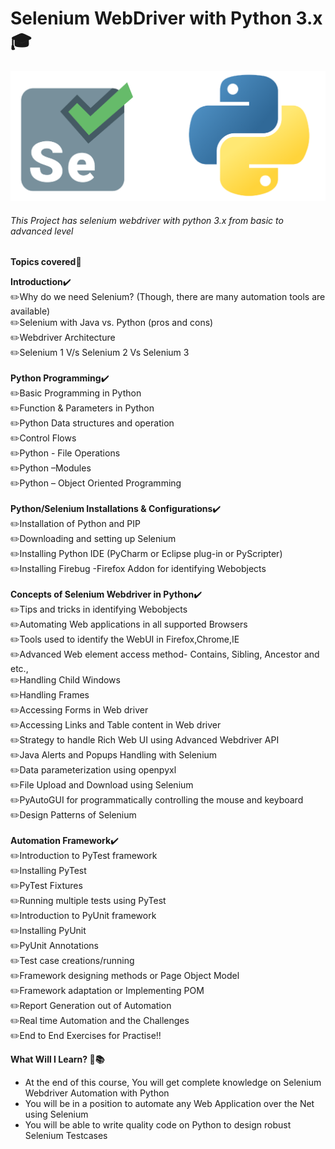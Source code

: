 # Selenium WebDriver with Python 3.x :mortar_board:
![alt text](https://github.com/Muntasir101/Python-Selenium/blob/master/123.png "Selenium WebDriver with Python 3.x ")
###### This Project has selenium webdriver with python 3.x from basic to advanced level

**Topics covered:pencil:**

**Introduction**:heavy_check_mark:<br/>
:pencil2:Why do we need Selenium? (Though, there are many automation tools are available)<br/>
:pencil2:Selenium with Java vs. Python (pros and cons)<br/>
:pencil2:Webdriver Architecture<br/>
:pencil2:Selenium 1 V/s Selenium 2 Vs Selenium 3<br/><br/>
**Python Programming**:heavy_check_mark:<br/>
:pencil2:Basic Programming in Python<br/>
:pencil2:Function & Parameters in Python<br/>
:pencil2:Python Data structures and operation<br/>
:pencil2:Control Flows<br/>
:pencil2:Python - File Operations<br/>
:pencil2:Python –Modules<br/>
:pencil2:Python – Object Oriented Programming<br/><br/>
**Python/Selenium Installations & Configurations**:heavy_check_mark:<br/>
:pencil2:Installation of Python and PIP<br/>
:pencil2:Downloading and setting up Selenium<br/>
:pencil2:Installing Python IDE (PyCharm or Eclipse plug-in or PyScripter)<br/>
:pencil2:Installing Firebug -Firefox Addon for identifying Webobjects<br/><br/>
**Concepts of Selenium Webdriver in Python**:heavy_check_mark:<br/>
:pencil2:Tips and tricks in identifying Webobjects<br/>
:pencil2:Automating Web applications in all supported Browsers<br/>
:pencil2:Tools used to identify the WebUI in Firefox,Chrome,IE<br/>
:pencil2:Advanced Web element access method- Contains, Sibling, Ancestor and etc.,<br/>
:pencil2:Handling Child Windows<br/>
:pencil2:Handling Frames<br/>
:pencil2:Accessing Forms in Web driver<br/>
:pencil2:Accessing Links and Table content in Web driver<br/>
:pencil2:Strategy to handle Rich Web UI using Advanced Webdriver API<br/>
:pencil2:Java Alerts and Popups Handling with Selenium<br/>
:pencil2:Data parameterization using openpyxl<br/>
:pencil2:File Upload and Download using Selenium<br/>
:pencil2:PyAutoGUI for programmatically controlling the mouse and keyboard<br/>
:pencil2:Design Patterns of Selenium<br/><br/>
**Automation Framework**:heavy_check_mark:<br/>
:pencil2:Introduction to PyTest framework<br/>
:pencil2:Installing PyTest<br/>
:pencil2:PyTest Fixtures<br/>
:pencil2:Running multiple tests using PyTest<br/>
:pencil2:Introduction to PyUnit framework<br/>
:pencil2:Installing PyUnit<br/>
:pencil2:PyUnit Annotations<br/>
:pencil2:Test case creations/running<br/>
:pencil2:Framework designing methods or Page Object Model<br/>
:pencil2:Framework adaptation or Implementing POM<br/>
:pencil2:Report Generation out of Automation<br/>
:pencil2:Real time Automation and the Challenges<br/>
:pencil2:End to End Exercises for Practise!!<br/>

**What Will I Learn? :book::books:**

* At the end of this course, You will get complete knowledge on Selenium Webdriver Automation with Python
* You will be in a position to automate any Web Application over the Net using Selenium
* You will be able to write quality code on Python to design robust Selenium Testcases

